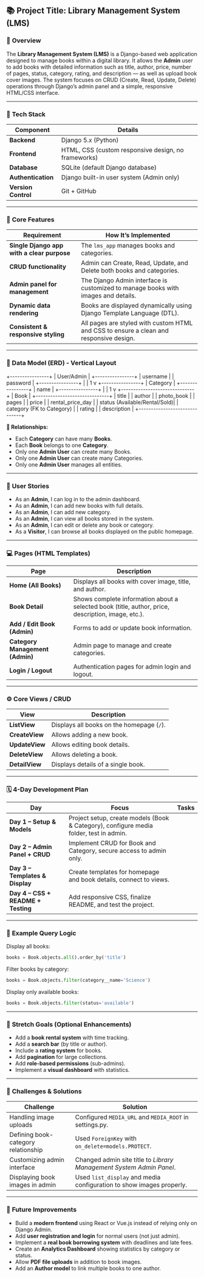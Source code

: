 ## 📚 **Project Title: Library Management System (LMS)**

### 🧠 **Overview**

The **Library Management System (LMS)** is a Django-based web application designed to manage books within a digital library.
It allows the **Admin** user to add books with detailed information such as title, author, price, number of pages, status, category, rating, and description — as well as upload book cover images.
The system focuses on CRUD (Create, Read, Update, Delete) operations through Django’s admin panel and a simple, responsive HTML/CSS interface.

---

### 🧰 **Tech Stack**

| Component           | Details                                             |
| ------------------- | --------------------------------------------------- |
| **Backend**         | Django 5.x (Python)                                 |
| **Frontend**        | HTML, CSS (custom responsive design, no frameworks) |
| **Database**        | SQLite (default Django database)                    |
| **Authentication**  | Django built-in user system (Admin only)            |
| **Version Control** | Git + GitHub                                        |

---

### 🧩 **Core Features**

| Requirement                                | How It’s Implemented                                                                   |
| ------------------------------------------ | -------------------------------------------------------------------------------------- |
| **Single Django app with a clear purpose** | The `lms_app` manages books and categories.                                            |
| **CRUD functionality**                     | Admin can Create, Read, Update, and Delete both books and categories.                  |
| **Admin panel for management**             | The Django Admin interface is customized to manage books with images and details.      |
| **Dynamic data rendering**                 | Books are displayed dynamically using Django Template Language (DTL).                  |
| **Consistent & responsive styling**        | All pages are styled with custom HTML and CSS to ensure a clean and responsive design. |

---

### 🧱 Data Model (ERD) - Vertical Layout

+----------------+
| User/Admin |
+----------------+
| username |
| password |
+----------------+
|
| 1
v
+----------------+
| Category |
+----------------+
| name |
+----------------+
|
| 1
v
+------------------------------+
| Book |
+------------------------------+
| title |
| author |
| photo_book |
| pages |
| price |
| rental_price_day |
| status (Available/Rental/Sold)|
| category (FK to Category) |
| rating |
| description |
+------------------------------+

**🔗 Relationships:**

* Each **Category** can have many **Books**.
* Each **Book** belongs to one **Category**.
* Only one **Admin User** can create many Books.
* Only one **Admin User** can create many Categories.
* Only one **Admin User** manages all entities.


---

### 🧭 **User Stories**

* As an **Admin**, I can log in to the admin dashboard.
* As an **Admin**, I can add new books with full details.
* As an **Admin**, I can add new category.
* As an **Admin**, I can view all books stored in the system.
* As an **Admin**, I can edit or delete any book or category.
* As a **Visitor**, I can browse all books displayed on the public homepage.

---

### 💻 **Pages (HTML Templates)**

| Page                            | Description                                                                                        |
| ------------------------------- | -------------------------------------------------------------------------------------------------- |
| **Home (All Books)**            | Displays all books with cover image, title, and author.                                            |
| **Book Detail**                 | Shows complete information about a selected book (title, author, price, description, image, etc.). |
| **Add / Edit Book (Admin)**     | Forms to add or update book information.                                                           |
| **Category Management (Admin)** | Admin page to manage and create categories.                                                        |
| **Login / Logout**              | Authentication pages for admin login and logout.                                                   |

---

### ⚙️ **Core Views / CRUD**

| View           | Description                               |
| -------------- | ----------------------------------------- |
| **ListView**   | Displays all books on the homepage (`/`). |
| **CreateView** | Allows adding a new book.                 |
| **UpdateView** | Allows editing book details.              |
| **DeleteView** | Allows deleting a book.                   |
| **DetailView** | Displays details of a single book.        |

---

### 🗓️ **4-Day Development Plan**

| Day                                | Focus                                                                                  | Tasks |
| ---------------------------------- | -------------------------------------------------------------------------------------- | ----- |
| **Day 1 – Setup & Models**         | Project setup, create models (Book & Category), configure media folder, test in admin. |       |
| **Day 2 – Admin Panel + CRUD**     | Implement CRUD for Book and Category, secure access to admin only.                     |       |
| **Day 3 – Templates & Display**    | Create templates for homepage and book details, connect to views.                      |       |
| **Day 4 – CSS + README + Testing** | Add responsive CSS, finalize README, and test the project.                             |       |

---

### 🧮 **Example Query Logic**

Display all books:

```python
books = Book.objects.all().order_by('title')
```

Filter books by category:

```python
books = Book.objects.filter(category__name='Science')
```

Display only available books:

```python
books = Book.objects.filter(status='available')
```

---

### 🌟 **Stretch Goals (Optional Enhancements)**

* Add a **book rental system** with time tracking.
* Add a **search bar** (by title or author).
* Include a **rating system** for books.
* Add **pagination** for large collections.
* Add **role-based permissions** (sub-admins).
* Implement a **visual dashboard** with statistics.

---

### 🧾 **Challenges & Solutions**

| Challenge                           | Solution                                                             |
| ----------------------------------- | -------------------------------------------------------------------- |
| Handling image uploads              | Configured `MEDIA_URL` and `MEDIA_ROOT` in settings.py.              |
| Defining book-category relationship | Used `ForeignKey` with `on_delete=models.PROTECT`.                   |
| Customizing admin interface         | Changed admin site title to *Library Management System Admin Panel*. |
| Displaying book images in admin     | Used `list_display` and media configuration to show images properly. |

---

### 🧠 **Future Improvements**

* Build a **modern frontend** using React or Vue.js instead of relying only on Django Admin.
* Add **user registration and login** for normal users (not just admin).
* Implement a **real book borrowing system** with deadlines and late fees.
* Create an **Analytics Dashboard** showing statistics by category or status.
* Allow **PDF file uploads** in addition to book images.
* Add an **Author model** to link multiple books to one author.



